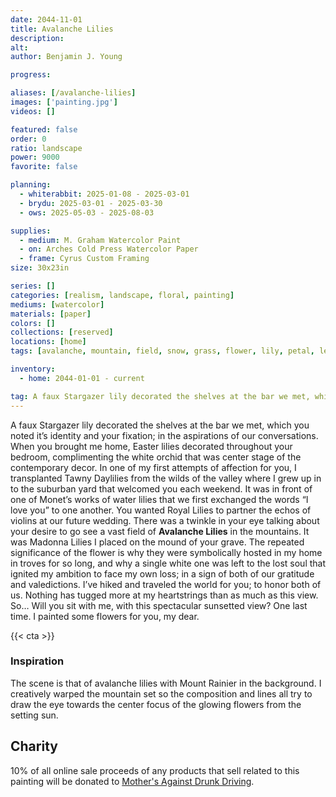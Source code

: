 ```yaml
---
date: 2044-11-01
title: Avalanche Lilies
description: 
alt: 
author: Benjamin J. Young

progress: 

aliases: [/avalanche-lilies]
images: ['painting.jpg']
videos: []

featured: false
order: 0
ratio: landscape
power: 9000
favorite: false

planning:
  - whiterabbit: 2025-01-08 - 2025-03-01
  - brydu: 2025-03-01 - 2025-03-30
  - ows: 2025-05-03 - 2025-08-03

supplies:
  - medium: M. Graham Watercolor Paint
  - on: Arches Cold Press Watercolor Paper
  - frame: Cyrus Custom Framing
size: 30x23in

series: []
categories: [realism, landscape, floral, painting]
mediums: [watercolor]
materials: [paper]
colors: []
collections: [reserved]
locations: [home]
tags: [avalanche, mountain, field, snow, grass, flower, lily, petal, leaf, rock, number two]

inventory:
  - home: 2044-01-01 - current

tag: A faux Stargazer lily decorated the shelves at the bar we met, which you noted it’s identity and your fixation; in the aspirations of our conversations. When you brought me home, Easter lilies decorated throughout your bedroom, complimenting the white orchid that was center stage of the contemporary decor. In one of my first attempts of affection for you, I transplanted Tawny Daylilies from the wilds of the valley where I grew up in to the suburban yard that welcomed you each weekend. It was in front of one of Monet’s works of water lilies that we first exchanged the words “I love you” to one another. You wanted Royal Lilies to partner the echos of violins at our future wedding. There was a twinkle in your eye talking about your desire to go see a vast field of **Avalanche Lilies** in the mountains. It was Madonna Lilies I placed on the mound of your grave. The repeated significance of the flower is why they were symbolically hosted in my home in troves for so long, and why a single white one was left to the lost soul that ignited my ambition to face my own loss; in a sign of both of our gratitude and valedictions. I’ve hiked and traveled the world for you; to honor both of us. Nothing has tugged more at my heartstrings than as much as this view. So… Will you sit with me, with this spectacular sunsetted view? One last time. I painted some flowers for you, my dear.
---
```


A faux Stargazer lily decorated the shelves at the bar we met, which you noted it’s identity and your fixation; in the aspirations of our conversations. When you brought me home, Easter lilies decorated throughout your bedroom, complimenting the white orchid that was center stage of the contemporary decor. In one of my first attempts of affection for you, I transplanted Tawny Daylilies from the wilds of the valley where I grew up in to the suburban yard that welcomed you each weekend. It was in front of one of Monet’s works of water lilies that we first exchanged the words “I love you” to one another. You wanted Royal Lilies to partner the echos of violins at our future wedding. There was a twinkle in your eye talking about your desire to go see a vast field of **Avalanche Lilies** in the mountains. It was Madonna Lilies I placed on the mound of your grave. The repeated significance of the flower is why they were symbolically hosted in my home in troves for so long, and why a single white one was left to the lost soul that ignited my ambition to face my own loss; in a sign of both of our gratitude and valedictions. I’ve hiked and traveled the world for you; to honor both of us. Nothing has tugged more at my heartstrings than as much as this view. So… Will you sit with me, with this spectacular sunsetted view? One last time. I painted some flowers for you, my dear.

<!--more-->

{{< cta >}}

### Inspiration ###

The scene is that of avalanche lilies with Mount Rainier in the background. I creatively warped the mountain set so the composition and lines all try to draw the eye towards the center focus of the glowing flowers from the setting sun.

## Charity ##

10% of all online sale proceeds of any products that sell related to this painting will be donated to [Mother's Against Drunk Driving](https://madd.org).
